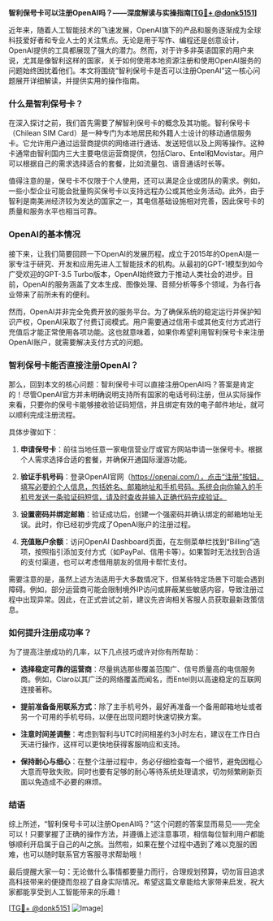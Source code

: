 **智利保号卡可以注册OpenAI吗？——深度解读与实操指南[[TG💪+ @donk5151](https://t.me/s/donk5151)]**

近年来，随着人工智能技术的飞速发展，OpenAI旗下的产品和服务逐渐成为全球科技爱好者和专业人士的关注焦点。无论是用于写作、编程还是创意设计，OpenAI提供的工具都展现了强大的潜力。然而，对于许多非英语国家的用户来说，尤其是像智利这样的国家，关于如何使用本地资源注册和使用OpenAI服务的问题始终困扰着他们。本文将围绕“智利保号卡是否可以注册OpenAI”这一核心问题展开详细解读，并提供实用的操作指南。

### 什么是智利保号卡？

在深入探讨之前，我们首先需要了解智利保号卡的概念及其功能。智利保号卡（Chilean SIM Card）是一种专门为本地居民和外籍人士设计的移动通信服务卡。它允许用户通过运营商提供的网络进行通话、发送短信以及上网等操作。这种卡通常由智利国内三大主要电信运营商提供，包括Claro、Entel和Movistar。用户可以根据自己的需求选择适合的套餐，比如流量包、语音通话时长等。

值得注意的是，保号卡不仅限于个人使用，还可以满足企业或团队的需求。例如，一些小型企业可能会批量购买保号卡以支持远程办公或其他业务活动。此外，由于智利是南美洲经济较为发达的国家之一，其电信基础设施相对完善，因此保号卡的质量和服务水平也相当可靠。

### OpenAI的基本情况

接下来，让我们简要回顾一下OpenAI的发展历程。成立于2015年的OpenAI是一家专注于研究、开发和应用先进人工智能技术的机构。从最初的GPT-1模型到如今广受欢迎的GPT-3.5 Turbo版本，OpenAI始终致力于推动人类社会的进步。目前，OpenAI的服务涵盖了文本生成、图像处理、音频分析等多个领域，为各行各业带来了前所未有的便利。

然而，OpenAI并非完全免费开放的服务平台。为了确保系统的稳定运行并保护知识产权，OpenAI采取了付费订阅模式。用户需要通过信用卡或其他支付方式进行充值后才能正常使用各项功能。这也就意味着，如果你希望利用智利保号卡来注册OpenAI账户，就需要解决支付方式的问题。

### 智利保号卡能否直接注册OpenAI？

那么，回到本文的核心问题：智利保号卡可以直接注册OpenAI吗？答案是肯定的！尽管OpenAI官方并未明确说明支持所有国家的电话号码注册，但从实际操作来看，只要你的保号卡能够接收验证码短信，并且绑定有效的电子邮件地址，就可以顺利完成注册流程。

具体步骤如下：

1. **申请保号卡**：前往当地任意一家电信营业厅或官方网站申请一张保号卡。根据个人需求选择合适的套餐，并确保开通国际漫游功能。
   
2. **验证手机号码**：登录OpenAI官网（https://openai.com/），点击“注册”按钮，填写必要的个人信息，包括姓名、邮箱地址和手机号码。系统会向你输入的手机号发送一条验证码短信，请及时查收并输入正确代码完成验证。

3. **设置密码并绑定邮箱**：验证成功后，创建一个强密码并确认绑定的邮箱地址无误。此时，你已经初步完成了OpenAI账户的注册过程。

4. **充值账户余额**：访问OpenAI Dashboard页面，在左侧菜单栏找到“Billing”选项，按照指引添加支付方式（如PayPal、信用卡等）。如果暂时无法找到合适的支付渠道，也可以考虑借用朋友的信用卡帮忙支付。

需要注意的是，虽然上述方法适用于大多数情况下，但某些特定场景下可能会遇到障碍。例如，部分运营商可能会限制境外IP访问或屏蔽某些敏感内容，导致注册过程中出现异常。因此，在正式尝试之前，建议先咨询相关客服人员获取最新政策信息。

### 如何提升注册成功率？

为了提高注册成功的几率，以下几点技巧或许对你有所帮助：

- **选择稳定可靠的运营商**：尽量挑选那些覆盖范围广、信号质量高的电信服务商。例如，Claro以其广泛的网络覆盖而闻名，而Entel则以高速稳定的互联网连接著称。
  
- **提前准备备用联系方式**：除了主手机号外，最好再准备一个备用邮箱地址或者另一个可用的手机号码，以便在出现问题时快速切换方案。
  
- **注意时间差调整**：考虑到智利与UTC时间相差约3小时左右，建议在工作日白天进行操作，这样可以更快地获得客服响应和支持。
  
- **保持耐心与细心**：在整个注册过程中，务必仔细检查每一个细节，避免因粗心大意而导致失败。同时也要有足够的耐心等待系统处理请求，切勿频繁刷新页面以免造成不必要的麻烦。

### 结语

综上所述，“智利保号卡可以注册OpenAI吗？”这个问题的答案显而易见——完全可以！只要掌握了正确的操作方法，并遵循上述注意事项，相信每位智利用户都能够顺利开启属于自己的AI之旅。当然啦，如果在整个过程中遇到了难以克服的困难，也可以随时联系官方客服寻求帮助哦！

最后提醒大家一句：无论做什么事情都要量力而行，合理规划预算，切勿盲目追求高科技带来的便捷而忽视了自身实际情况。希望这篇文章能给大家带来启发，祝大家都能享受到人工智能带来的乐趣！

[[TG💪+ @donk5151](https://t.me/s/donk5151) ![Image](https://i.postimg.cc/rwNCRYN7/Snipaste-2025-04-30-17-27-05.png)]